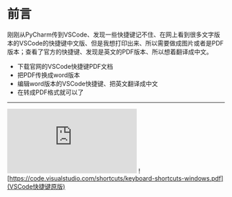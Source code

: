 # 前言

刚刚从PyCharm传到VSCode、发现一些快捷键记不住、在网上看到很多文字版本的VSCode的快捷键中文版、但是我想打印出来、所以需要做成图片或者是PDF版本；查看了官方的快捷键、发现是英文的PDF版本、所以想着翻译成中文。

- 下载官网的VSCode快捷键PDF文档
- 把PDF传换成word版本
- 编辑word版本的VSCode快捷键、把英文翻译成中文
- 在转成PDF格式就可以了
----


![VSCode快捷键原版](https://code.visualstudio.com/shortcuts/keyboard-shortcuts-windows.pdf)
![https://code.visualstudio.com/shortcuts/keyboard-shortcuts-windows.pdf](VSCode快捷键原版)

